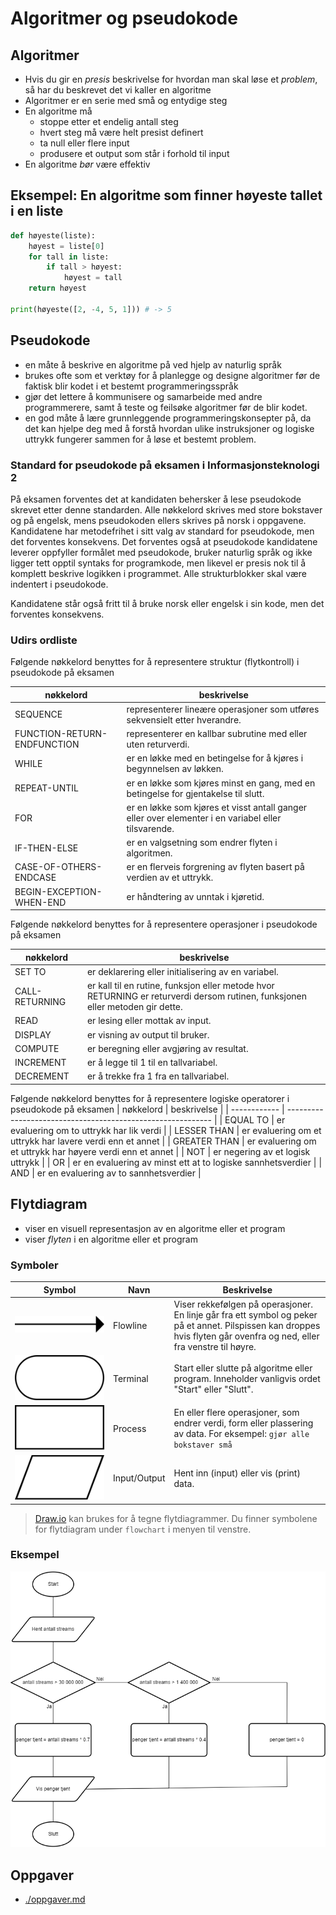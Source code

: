 # Algoritmer og pseudokode

## Algoritmer

- Hvis du gir en *presis* beskrivelse for hvordan man skal løse et *problem*, så har du
beskrevet det vi kaller en algoritme 
- Algoritmer er en serie med små og entydige steg
- En algoritme må
  - stoppe etter et endelig antall steg
  - hvert steg må være helt presist definert
  - ta null eller flere input
  - produsere et output som står i forhold til input
- En algoritme *bør* være effektiv

## Eksempel: En algoritme som finner høyeste tallet i en liste

```python
def høyeste(liste):
    høyest = liste[0]
    for tall in liste:
        if tall > høyest:
            høyest = tall
    return høyest

print(høyeste([2, -4, 5, 1])) # -> 5
```

## Pseudokode

- en måte å beskrive en algoritme på ved hjelp av naturlig språk
- brukes ofte som et verktøy for å planlegge og designe algoritmer før de faktisk blir kodet i et bestemt programmeringsspråk
- gjør det lettere å kommunisere og samarbeide med andre programmerere, samt å teste og feilsøke algoritmer før de blir kodet.
- en god måte å lære grunnleggende programmeringskonsepter på, da det kan hjelpe deg med å forstå hvordan ulike instruksjoner og logiske uttrykk fungerer sammen for å løse et bestemt problem.

### Standard for pseudokode på eksamen i Informasjonsteknologi 2

På eksamen forventes det at kandidaten behersker å lese pseudokode skrevet etter denne standarden. Alle nøkkelord skrives med store bokstaver og på engelsk, mens pseudokoden ellers skrives på norsk i oppgavene. Kandidatene har metodefrihet i sitt valg av standard for pseudokode, men det forventes konsekvens. Det forventes også at pseudokode kandidatene leverer oppfyller formålet med pseudokode, bruker naturlig språk og ikke ligger tett opptil syntaks for programkode, men likevel er presis nok til å komplett beskrive logikken i programmet. Alle strukturblokker skal være indentert i pseudokode.

Kandidatene står også fritt til å bruke norsk eller engelsk i sin kode, men det forventes konsekvens.

### Udirs ordliste

Følgende nøkkelord benyttes for å representere struktur (flytkontroll) i pseudokode på eksamen

| nøkkelord                   | beskrivelse                                                                                         |
| --------------------------- | --------------------------------------------------------------------------------------------------- |
| SEQUENCE                    | representerer lineære operasjoner som utføres sekvensielt etter hverandre.                          |
| FUNCTION-RETURN-ENDFUNCTION | representerer en kallbar subrutine med eller uten returverdi.                                       |
| WHILE                       | er en løkke med en betingelse for å kjøres i begynnelsen av løkken.                                 |
| REPEAT-UNTIL                | er en løkke som kjøres minst en gang, med en betingelse for gjentakelse til slutt.                  |
| FOR                         | er en løkke som kjøres et visst antall ganger eller over elementer i en variabel eller tilsvarende. |
| IF-THEN-ELSE                | er en valgsetning som endrer flyten i algoritmen.                                                   |
| CASE-OF-OTHERS-ENDCASE      | er en flerveis forgrening av flyten basert på verdien av et uttrykk.                                |
| BEGIN-EXCEPTION-WHEN-END    | er håndtering av unntak i kjøretid.                                                                 |

 
Følgende nøkkelord benyttes for å representere operasjoner i pseudokode på eksamen

| nøkkelord      | beskrivelse                                                                                                                   |
| -------------- | ----------------------------------------------------------------------------------------------------------------------------- |
| SET TO         | er deklarering eller initialisering av en variabel.                                                                           |
| CALL-RETURNING | er kall til en rutine, funksjon eller metode hvor RETURNING er returverdi dersom rutinen, funksjonen eller metoden gir dette. |
| READ           | er lesing eller mottak av input.                                                                                              |
| DISPLAY        | er visning av output til bruker.                                                                                              |
| COMPUTE        | er beregning eller avgjøring av resultat.                                                                                     |
| INCREMENT      | er å legge til 1 til en tallvariabel.                                                                                         |
| DECREMENT      | er å trekke fra 1 fra en tallvariabel.                                                                                        |

Følgende nøkkelord benyttes for å representere logiske operatorer i pseudokode på eksamen
| nøkkelord    | beskrivelse                                                 |
| ------------ | ----------------------------------------------------------- |
| EQUAL TO     | er evaluering om to uttrykk har lik verdi                   |
| LESSER THAN  | er evaluering om et uttrykk har lavere verdi enn et annet   |
| GREATER THAN | er evaluering om et uttrykk har høyere verdi enn et annet   |
| NOT          | er negering av et logisk uttrykk                            |
| OR           | er en evaluering av minst ett at to logiske sannhetsverdier |
| AND          | er en evaluering av to sannhetsverdier                      |

## Flytdiagram

- viser en visuell representasjon av en algoritme eller et program
- viser *flyten* i en algoritme eller et program

### Symboler

| Symbol                                 | Navn                 | Beskrivelse                                                                                                                                                             |
| -------------------------------------- | -------------------- | ----------------------------------------------------------------------------------------------------------------------------------------------------------------------- |
| ![](./bilder/Flowchart_Line.svg)       | Flowline             | Viser rekkefølgen på operasjoner. En linje går fra ett symbol og peker på et annet. Pilspissen kan droppes hvis flyten går ovenfra og ned, eller fra venstre til høyre. |
| ![](./bilder/Flowchart_Terminal.svg)   | Terminal             | Start eller slutte på algoritme eller program. Inneholder vanligvis ordet "Start" eller "Slutt".                                                                        |
| ![](./bilder/Flowchart_Process.svg)    | Process              | En eller flere operasjoner, som endrer verdi, form eller plassering av data. For eksempel: `gjør alle bokstaver små`                                                    |
| ![](./bilder/Flowchart_IO.svg)         | Input/Output         | Hent inn (input) eller vis (print) data.                                                                                                                                |

> [Draw.io](https://www.drawio.com/) kan brukes for å tegne flytdiagrammer.
> Du finner symbolene for flytdiagram under `flowchart` i menyen til venstre.

### Eksempel

![](./bilder/flytdiagram.png)

## Oppgaver

- [./oppgaver.md](./oppgaver.md)